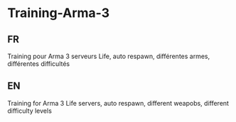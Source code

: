 # Training-Arma-3
## FR
Training pour Arma 3 serveurs Life, auto respawn, différentes armes, différentes difficultés

## EN
Training for Arma 3 Life servers, auto respawn, different weapobs, different difficulty levels
